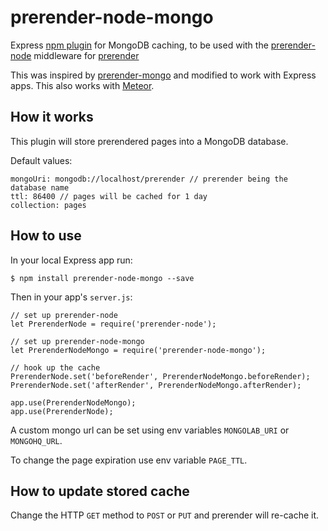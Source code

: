 prerender-node-mongo
=======================

Express [npm plugin](https://www.npmjs.com/package/prerender-node-mongo) for MongoDB caching, to be used with the [prerender-node](https://github.com/prerender/prerender-node) middleware for [prerender](https://github.com/prerender/prerender)

This was inspired by [prerender-mongo](https://github.com/dottodot/prerender-mongo) and modified to work with Express apps. This also works with [Meteor](https://www.meteor.com).

How it works
------------

This plugin will store prerendered pages into a MongoDB database.

Default values:

    mongoUri: mongodb://localhost/prerender // prerender being the database name
    ttl: 86400 // pages will be cached for 1 day
    collection: pages

How to use
----------

In your local Express app run:

    $ npm install prerender-node-mongo --save

Then in your app's `server.js`:

    // set up prerender-node
    let PrerenderNode = require('prerender-node');

    // set up prerender-node-mongo
    let PrerenderNodeMongo = require('prerender-node-mongo');

    // hook up the cache
    PrerenderNode.set('beforeRender', PrerenderNodeMongo.beforeRender);
    PrerenderNode.set('afterRender', PrerenderNodeMongo.afterRender);

    app.use(PrerenderNodeMongo);
    app.use(PrerenderNode);

A custom mongo url can be set using env variables `MONGOLAB_URI` or `MONGOHQ_URL`.

To change the page expiration use env variable `PAGE_TTL`.

How to update stored cache
--------------------------

Change the HTTP `GET` method to `POST` or `PUT` and prerender will re-cache it.
